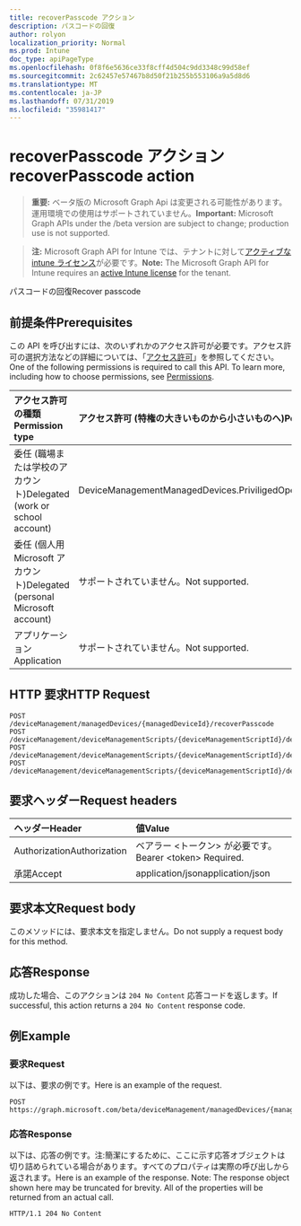 ```yaml
---
title: recoverPasscode アクション
description: パスコードの回復
author: rolyon
localization_priority: Normal
ms.prod: Intune
doc_type: apiPageType
ms.openlocfilehash: 0f8f6e5636ce33f8cff4d504c9dd3348c99d58ef
ms.sourcegitcommit: 2c62457e57467b8d50f21b255b553106a9a5d8d6
ms.translationtype: MT
ms.contentlocale: ja-JP
ms.lasthandoff: 07/31/2019
ms.locfileid: "35981417"
---
```

# <a name="recoverpasscode-action"></a><span data-ttu-id="6c62b-103">recoverPasscode アクション</span><span class="sxs-lookup"><span data-stu-id="6c62b-103">recoverPasscode action</span></span>

> <span data-ttu-id="6c62b-104">**重要:** ベータ版の Microsoft Graph Api は変更される可能性があります。運用環境での使用はサポートされていません。</span><span class="sxs-lookup"><span data-stu-id="6c62b-104">**Important:** Microsoft Graph APIs under the /beta version are subject to change; production use is not supported.</span></span>

> <span data-ttu-id="6c62b-105">**注:** Microsoft Graph API for Intune では、テナントに対して[アクティブな intune ライセンス](https://go.microsoft.com/fwlink/?linkid=839381)が必要です。</span><span class="sxs-lookup"><span data-stu-id="6c62b-105">**Note:** The Microsoft Graph API for Intune requires an [active Intune license](https://go.microsoft.com/fwlink/?linkid=839381) for the tenant.</span></span>

<span data-ttu-id="6c62b-106">パスコードの回復</span><span class="sxs-lookup"><span data-stu-id="6c62b-106">Recover passcode</span></span>

## <a name="prerequisites"></a><span data-ttu-id="6c62b-107">前提条件</span><span class="sxs-lookup"><span data-stu-id="6c62b-107">Prerequisites</span></span>
<span data-ttu-id="6c62b-p101">この API を呼び出すには、次のいずれかのアクセス許可が必要です。アクセス許可の選択方法などの詳細については、「[アクセス許可](/graph/permissions-reference)」を参照してください。</span><span class="sxs-lookup"><span data-stu-id="6c62b-p101">One of the following permissions is required to call this API. To learn more, including how to choose permissions, see [Permissions](/graph/permissions-reference).</span></span>

|<span data-ttu-id="6c62b-110">アクセス許可の種類</span><span class="sxs-lookup"><span data-stu-id="6c62b-110">Permission type</span></span>|<span data-ttu-id="6c62b-111">アクセス許可 (特権の大きいものから小さいものへ)</span><span class="sxs-lookup"><span data-stu-id="6c62b-111">Permissions (from most to least privileged)</span></span>|
|:---|:---|
|<span data-ttu-id="6c62b-112">委任 (職場または学校のアカウント)</span><span class="sxs-lookup"><span data-stu-id="6c62b-112">Delegated (work or school account)</span></span>|<span data-ttu-id="6c62b-113">DeviceManagementManagedDevices.PriviligedOperation.All</span><span class="sxs-lookup"><span data-stu-id="6c62b-113">DeviceManagementManagedDevices.PriviligedOperation.All</span></span>|
|<span data-ttu-id="6c62b-114">委任 (個人用 Microsoft アカウント)</span><span class="sxs-lookup"><span data-stu-id="6c62b-114">Delegated (personal Microsoft account)</span></span>|<span data-ttu-id="6c62b-115">サポートされていません。</span><span class="sxs-lookup"><span data-stu-id="6c62b-115">Not supported.</span></span>|
|<span data-ttu-id="6c62b-116">アプリケーション</span><span class="sxs-lookup"><span data-stu-id="6c62b-116">Application</span></span>|<span data-ttu-id="6c62b-117">サポートされていません。</span><span class="sxs-lookup"><span data-stu-id="6c62b-117">Not supported.</span></span>|

## <a name="http-request"></a><span data-ttu-id="6c62b-118">HTTP 要求</span><span class="sxs-lookup"><span data-stu-id="6c62b-118">HTTP Request</span></span>
<!-- {
  "blockType": "ignored"
}
-->
``` http
POST /deviceManagement/managedDevices/{managedDeviceId}/recoverPasscode
POST /deviceManagement/deviceManagementScripts/{deviceManagementScriptId}/deviceRunStates/{deviceManagementScriptDeviceStateId}/managedDevice/recoverPasscode
POST /deviceManagement/deviceManagementScripts/{deviceManagementScriptId}/deviceRunStates/{deviceManagementScriptDeviceStateId}/managedDevice/users/{userId}/managedDevices/{managedDeviceId}/recoverPasscode
POST /deviceManagement/deviceManagementScripts/{deviceManagementScriptId}/deviceRunStates/{deviceManagementScriptDeviceStateId}/managedDevice/detectedApps/{detectedAppId}/managedDevices/{managedDeviceId}/recoverPasscode
```

## <a name="request-headers"></a><span data-ttu-id="6c62b-119">要求ヘッダー</span><span class="sxs-lookup"><span data-stu-id="6c62b-119">Request headers</span></span>
|<span data-ttu-id="6c62b-120">ヘッダー</span><span class="sxs-lookup"><span data-stu-id="6c62b-120">Header</span></span>|<span data-ttu-id="6c62b-121">値</span><span class="sxs-lookup"><span data-stu-id="6c62b-121">Value</span></span>|
|:---|:---|
|<span data-ttu-id="6c62b-122">Authorization</span><span class="sxs-lookup"><span data-stu-id="6c62b-122">Authorization</span></span>|<span data-ttu-id="6c62b-123">ベアラー &lt;トークン&gt; が必要です。</span><span class="sxs-lookup"><span data-stu-id="6c62b-123">Bearer &lt;token&gt; Required.</span></span>|
|<span data-ttu-id="6c62b-124">承諾</span><span class="sxs-lookup"><span data-stu-id="6c62b-124">Accept</span></span>|<span data-ttu-id="6c62b-125">application/json</span><span class="sxs-lookup"><span data-stu-id="6c62b-125">application/json</span></span>|

## <a name="request-body"></a><span data-ttu-id="6c62b-126">要求本文</span><span class="sxs-lookup"><span data-stu-id="6c62b-126">Request body</span></span>
<span data-ttu-id="6c62b-127">このメソッドには、要求本文を指定しません。</span><span class="sxs-lookup"><span data-stu-id="6c62b-127">Do not supply a request body for this method.</span></span>

## <a name="response"></a><span data-ttu-id="6c62b-128">応答</span><span class="sxs-lookup"><span data-stu-id="6c62b-128">Response</span></span>
<span data-ttu-id="6c62b-129">成功した場合、このアクションは `204 No Content` 応答コードを返します。</span><span class="sxs-lookup"><span data-stu-id="6c62b-129">If successful, this action returns a `204 No Content` response code.</span></span>

## <a name="example"></a><span data-ttu-id="6c62b-130">例</span><span class="sxs-lookup"><span data-stu-id="6c62b-130">Example</span></span>

### <a name="request"></a><span data-ttu-id="6c62b-131">要求</span><span class="sxs-lookup"><span data-stu-id="6c62b-131">Request</span></span>
<span data-ttu-id="6c62b-132">以下は、要求の例です。</span><span class="sxs-lookup"><span data-stu-id="6c62b-132">Here is an example of the request.</span></span>
``` http
POST https://graph.microsoft.com/beta/deviceManagement/managedDevices/{managedDeviceId}/recoverPasscode
```

### <a name="response"></a><span data-ttu-id="6c62b-133">応答</span><span class="sxs-lookup"><span data-stu-id="6c62b-133">Response</span></span>
<span data-ttu-id="6c62b-p102">以下は、応答の例です。注:簡潔にするために、ここに示す応答オブジェクトは切り詰められている場合があります。すべてのプロパティは実際の呼び出しから返されます。</span><span class="sxs-lookup"><span data-stu-id="6c62b-p102">Here is an example of the response. Note: The response object shown here may be truncated for brevity. All of the properties will be returned from an actual call.</span></span>
``` http
HTTP/1.1 204 No Content
```





